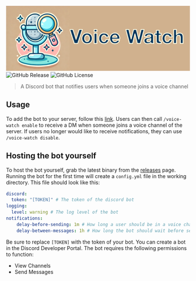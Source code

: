 ![Voice Watch](/assets/banner.png)
![GitHub Release](https://img.shields.io/github/v/release/jord-nijhuis/discord-voice-watch)
![GitHub License](https://img.shields.io/github/license/jord-nijhuis/discord-voice-watch)

> A Discord bot that notifies users when someone joins a voice channel

## Usage

To add the bot to your server, follow this [link](https://discord.com/oauth2/authorize?client_id=1314977679434448968).
Users can then call `/voice-watch enable` to receive a DM when someone joins a voice channel of the server. If users
no longer would like to receive notifications, they can use `/voice-watch disable`.

## Hosting the bot yourself

To host the bot yourself, grab the latest binary from the [releases](https://github.com/jord-nijhuis/discord-voice-watch/releases/) 
page. Running the bot for the first time will create a `config.yml` file in the working directory. This file should look
like this:

```yaml
discord:
  token: "[TOKEN]" # The token of the discord bot
logging:
  level: warning # The log level of the bot
notifications:
    delay-before-sending: 1m # How long a user should be in a voice channel before a notification is sent
    delay-between-messages: 1h # How long the bot should wait before sending another notification to the same user
```

Be sure to replace `[TOKEN]` with the token of your bot. You can create a bot in the Discord Developer Portal. The
bot requires the following permissions to function:

- View Channels
- Send Messages

